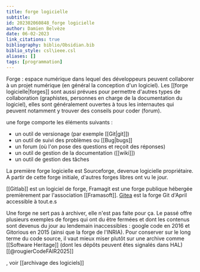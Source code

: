 ```yaml
---
title: forge logicielle
subtitle:
id: 202302060848_forge logicielle
author: Damien Belvèze
date: 06-02-2023
link_citations: true
bibliography: biblio/Obsidian.bib
biblio_style: csl\ieee.csl
aliases: []
tags: [programmation]
---
```


Forge : espace numérique dans lequel des développeurs peuvent collaborer à un projet numérique (en général la conception d'un logiciel). Les [[forge logicielle|forges]] sont aussi prévues pour permettre d'autres types de collaboration (graphistes, personnes en charge de la documentation du logiciel), elles sont généralement ouvertes à tous les internautes qui peuvent notamment y trouver des conseils pour coder (forum). 

une forge comporte les éléments suivants : 

- un outil de versionage (par exemple [[Git|git]])
- un outil de suivi des problèmes ou [[Bug|bugs]]
- un forum (où l'on pose des questions et reçoit des réponses)
- un outil de gestion de la documentation ([[wiki]])
- un outil de gestion des tâches

La première forge logicielle est Sourceforge, devenue logicielle propriétaire. A partir de cette forge initiale, d'autres forges libres ont vu le jour. 

[[Gitlab]] est un logiciel de forge, Framagit est une forge publique hébergée premièrement par l'association [[Framasoft]]. [Gitea](https://forge.chapril.org/) est la forge Git d'April accessible à tout.e.s 

Une forge ne sert pas à archiver, elle n'est pas faite pour ça. Le passé offre plusieurs exemples de forges qui ont du être fermées et dont les contenus sont devenus du jour au lendemain inaccessibles : google code en 2016 et Gitorious en 2015 (ainsi que la forge de l'INRIA). Pour conserver sur le long terme du code source, il vaut mieux miser plutôt sur une archive comme [[Software Heritage]] (dont les dépôts peuvent êtes signalés dans HAL) [[@rougierCodeFAIR2025]]


, voir [[archivage des logiciels]]



